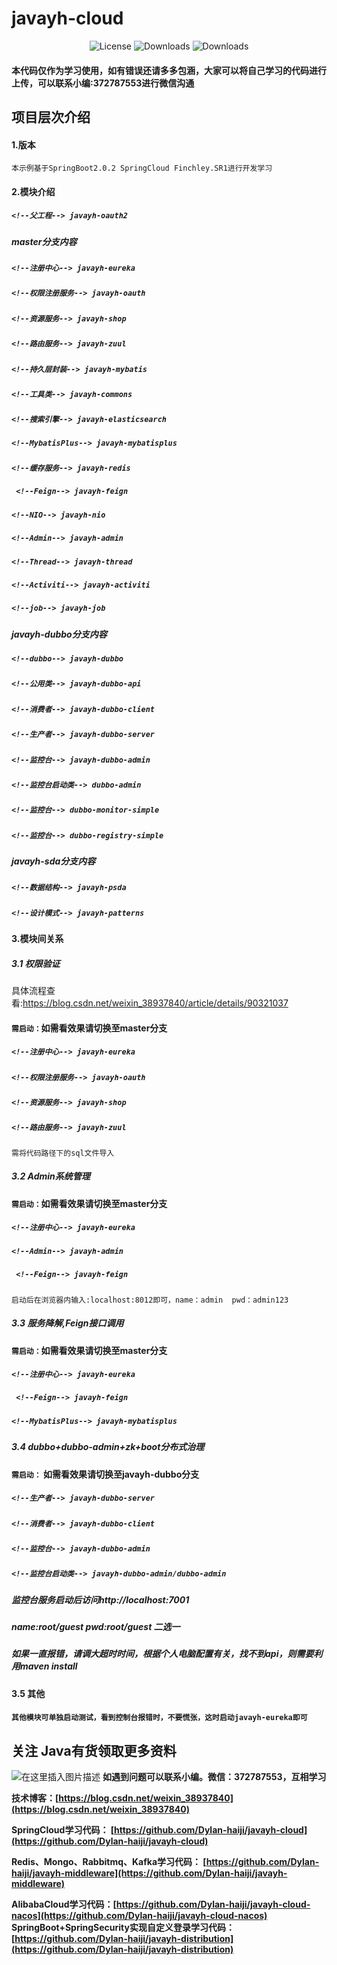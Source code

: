 # javayh-cloud

<p align="center">
  <img src='https://img.shields.io/badge/license-Apache%202-4EB1BA.svg' alt='License'/>
  <img src="https://img.shields.io/badge/Spring%20Boot-2.0.3.RELEASE-blue" alt="Downloads"/>
  <img src="https://img.shields.io/badge/Spring%20Cloud-Finchley.SR1-blue" alt="Downloads"/>
</p>

#### 本代码仅作为学习使用，如有错误还请多多包涵，大家可以将自己学习的代码进行上传，可以联系小编:372787553进行微信沟通

## 项目层次介绍
#### 1.版本
`本示例基于SpringBoot2.0.2 SpringCloud Finchley.SR1进行开发学习`
#### 2.模块介绍
##### `<!--父工程--> javayh-oauth2`
#####   master分支内容
##### `<!--注册中心--> javayh-eureka`
##### `<!--权限注册服务--> javayh-oauth`
##### `<!--资源服务--> javayh-shop`
##### `<!--路由服务--> javayh-zuul` 
##### `<!--持久层封装--> javayh-mybatis`
##### `<!--工具类--> javayh-commons`
##### `<!--搜索引擎--> javayh-elasticsearch`
##### `<!--MybatisPlus--> javayh-mybatisplus`
##### `<!--缓存服务--> javayh-redis`
##### ` <!--Feign--> javayh-feign`
##### `<!--NIO--> javayh-nio`
##### `<!--Admin--> javayh-admin`
##### `<!--Thread--> javayh-thread`
##### `<!--Activiti--> javayh-activiti`
##### `<!--job--> javayh-job`
#####  javayh-dubbo分支内容
##### `<!--dubbo--> javayh-dubbo`
##### `<!--公用类--> javayh-dubbo-api`
##### `<!--消费者--> javayh-dubbo-client`
##### `<!--生产者--> javayh-dubbo-server`
##### `<!--监控台--> javayh-dubbo-admin`
##### `<!--监控台启动类--> dubbo-admin`
##### `<!--监控台--> dubbo-monitor-simple`
##### `<!--监控台--> dubbo-registry-simple`
#####  javayh-sda分支内容
##### `<!--数据结构--> javayh-psda`
##### `<!--设计模式--> javayh-patterns`
#### 3.模块间关系
##### 3.1 权限验证
具体流程查看:https://blog.csdn.net/weixin_38937840/article/details/90321037
#### `需启动：`如需看效果请切换至master分支
##### `<!--注册中心--> javayh-eureka`
##### `<!--权限注册服务--> javayh-oauth`
##### `<!--资源服务--> javayh-shop`
##### `<!--路由服务--> javayh-zuul` 
`需将代码路径下的sql文件导入`
##### 3.2 Admin系统管理
#### `需启动：`如需看效果请切换至master分支
##### `<!--注册中心--> javayh-eureka`
##### `<!--Admin--> javayh-admin`
##### ` <!--Feign--> javayh-feign`
`启动后在浏览器内输入:localhost:8012即可，name：admin  pwd：admin123`
##### 3.3 服务降解,Feign接口调用
#### `需启动：`如需看效果请切换至master分支
##### `<!--注册中心--> javayh-eureka`
##### ` <!--Feign--> javayh-feign`
##### `<!--MybatisPlus--> javayh-mybatisplus`
##### 3.4 dubbo+dubbo-admin+zk+boot分布式治理
#### `需启动：` 如需看效果请切换至javayh-dubbo分支
##### `<!--生产者--> javayh-dubbo-server`
##### `<!--消费者--> javayh-dubbo-client`
##### `<!--监控台--> javayh-dubbo-admin`
##### `<!--监控台启动类--> javayh-dubbo-admin/dubbo-admin`
#####  监控台服务启动后访问http://localhost:7001 
#####  name:root/guest  pwd:root/guest 二选一
##### 如果一直报错，请调大超时时间，根据个人电脑配置有关，找不到api，则需要利用maven install
#### 3.5 其他
#### `其他模块可单独启动测试，看到控制台报错时，不要慌张，这时启动javayh-eureka即可`
## 关注 Java有货领取更多资料
![在这里插入图片描述](https://img-blog.csdnimg.cn/20191112104505246.jpg)
**如遇到问题可以联系小编。微信：372787553，互相学习**

**技术博客：[https://blog.csdn.net/weixin_38937840](https://blog.csdn.net/weixin_38937840)**

**SpringCloud学习代码： [https://github.com/Dylan-haiji/javayh-cloud](https://github.com/Dylan-haiji/javayh-cloud)**

**Redis、Mongo、Rabbitmq、Kafka学习代码： [https://github.com/Dylan-haiji/javayh-middleware](https://github.com/Dylan-haiji/javayh-middleware)**

**AlibabaCloud学习代码：[https://github.com/Dylan-haiji/javayh-cloud-nacos](https://github.com/Dylan-haiji/javayh-cloud-nacos)**
**SpringBoot+SpringSecurity实现自定义登录学习代码：[https://github.com/Dylan-haiji/javayh-distribution](https://github.com/Dylan-haiji/javayh-distribution)**
